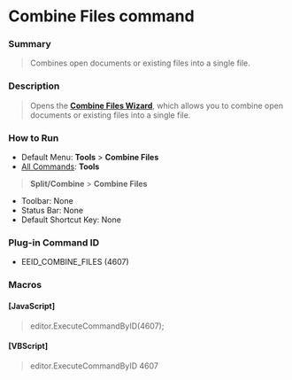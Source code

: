 # Combine Files command

### Summary

> Combines open documents or existing files into a single file.

### Description

> Opens the **[Combine Files Wizard](../../dlg/combine_files/index)**, which allows you to combine open documents or existing files into a single file.

### How to Run

- Default Menu: **Tools** \> **Combine Files**
- [All Commands](all_commands): **Tools**
> **Split/Combine** \> **Combine Files**
- Toolbar: None
- Status Bar: None
- Default Shortcut Key: None

### Plug-in Command ID

- EEID\_COMBINE\_FILES (4607)

### Macros

#### \[JavaScript\]

> editor.ExecuteCommandByID(4607);

#### \[VBScript\]

> editor.ExecuteCommandByID 4607
